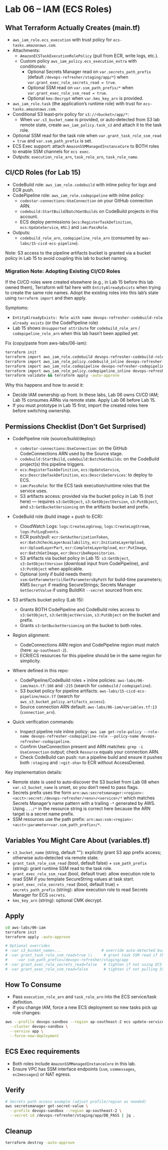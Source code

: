 # Lab 06 – IAM (ECS Roles)

## What Terraform Actually Creates (main.tf)

- `aws_iam_role.ecs_execution` with trust policy for `ecs-tasks.amazonaws.com`.
- Attachments:
  - `AmazonECSTaskExecutionRolePolicy` (pull from ECR, write logs, etc.).
  - Custom policy `aws_iam_policy.ecs_execution_extra` with conditionals:
    - Optional Secrets Manager read on `var.secrets_path_prefix` (default `/devops-refresher/staging/app/*`) when `var.grant_exec_role_secrets_read = true`.
    - Optional SSM read on `var.ssm_path_prefix/*` when `var.grant_exec_role_ssm_read = true`.
    - Optional `kms:Decrypt` when `var.kms_key_arn` is provided.
- `aws_iam_role.task` (the application’s runtime role) with trust for `ecs-tasks.amazonaws.com`.
- Conditional S3 least‑priv policy for `s3://<bucket>/app/*`:
  - When `var.s3_bucket_name` is provided, or auto‑detected from S3 lab remote state, create `aws_iam_policy.task_s3` and attach it to the task role.
- Optional SSM read for the task role when `var.grant_task_role_ssm_read = true` and `var.ssm_path_prefix` is set.
- ECS Exec support: attach `AmazonSSMManagedInstanceCore` to BOTH roles to enable SSM channels for `ecs exec`.
- Outputs: `execution_role_arn`, `task_role_arn`, `task_role_name`.

## CI/CD Roles (for Lab 15)

- CodeBuild role: `aws_iam_role.codebuild` with inline policy for logs and ECR push.
- CodePipeline role: `aws_iam_role.codepipeline` with inline policy:
  - `codestar-connections:UseConnection` on your GitHub connection ARN.
  - `codebuild:StartBuild`/`BatchGetBuilds` on CodeBuild projects in this account.
  - ECS deploy permissions (`ecs:RegisterTaskDefinition`, `ecs:UpdateService`, etc.) and `iam:PassRole`.
- Outputs:
  - `codebuild_role_arn`, `codepipeline_role_arn` (consumed by `aws-labs/15-cicd-ecs-pipeline`).

Note: S3 access to the pipeline artifacts bucket is granted via a bucket policy in Lab 15 to avoid coupling this lab to bucket naming.

### Migration Note: Adopting Existing CI/CD Roles

If the CI/CD roles were created elsewhere (e.g., in Lab 15 before this lab owned them), Terraform will fail here with `EntityAlreadyExists` when trying to create the same role names. Adopt the existing roles into this lab’s state using `terraform import` and then apply.

Symptoms:

- `EntityAlreadyExists: Role with name devops-refresher-codebuild-role already exists` (or the CodePipeline role)
- Lab 15 shows `Unsupported attribute` for `codebuild_role_arn` / `codepipeline_role_arn` when this lab hasn’t been applied yet.

Fix (copy/paste from aws-labs/06-iam):

```bash
terraform init
terraform import aws_iam_role.codebuild devops-refresher-codebuild-role
terraform import aws_iam_role_policy.codebuild_inline devops-refresher-codebuild-role:devops-refresher-codebuild
terraform import aws_iam_role.codepipeline devops-refresher-codepipeline-role
terraform import aws_iam_role_policy.codepipeline_inline devops-refresher-codepipeline-role:devops-refresher-codepipeline
terraform validate && terraform apply -auto-approve
```

Why this happens and how to avoid it:

- Decide IAM ownership up front. In these labs, Lab 06 owns CI/CD IAM; Lab 15 consumes ARNs via remote state. Apply Lab 06 before Lab 15.
- If you must prototype in Lab 15 first, import the created roles here before switching ownership.

## Permissions Checklist (Don’t Get Surprised)

- CodePipeline role (source/build/deploy):
  - `codestar-connections:UseConnection`: on the GitHub CodeConnections ARN used by the Source stage.
  - `codebuild:StartBuild`, `codebuild:BatchGetBuilds`: on the CodeBuild project(s) this pipeline triggers.
  - `ecs:RegisterTaskDefinition`, `ecs:UpdateService`, `ecs:DescribeTaskDefinition`, `ecs:DescribeServices`: to deploy to ECS.
  - `iam:PassRole`: for the ECS task execution/runtime roles that the service uses.
  - S3 artifacts access: provided via the bucket policy in Lab 15 (not here) — requires `s3:GetObject`, `s3:GetObjectVersion`, `s3:PutObject`, and `s3:GetBucketVersioning` on the artifacts bucket and prefix.

- CodeBuild role (build image + push to ECR):
  - CloudWatch Logs: `logs:CreateLogGroup`, `logs:CreateLogStream`, `logs:PutLogEvents`.
  - ECR push/pull: `ecr:GetAuthorizationToken`, `ecr:BatchCheckLayerAvailability`, `ecr:InitiateLayerUpload`, `ecr:UploadLayerPart`, `ecr:CompleteLayerUpload`, `ecr:PutImage`, `ecr:BatchGetImage`, `ecr:DescribeRepositories`.
  - S3 artifacts via bucket policy in Lab 15: `s3:GetObject`, `s3:GetObjectVersion` (download input from CodePipeline), and `s3:PutObject` when applicable.
  - Optional (only if build needs them): `ssm:GetParameter(s)`/`GetParametersByPath` for build-time parameters; KMS `Decrypt` if reading SecureStrings; Secrets Manager `GetSecretValue` if using BuildKit `--secret` sourced from env.

- S3 artifacts bucket policy (Lab 15):
  - Grants BOTH CodePipeline and CodeBuild roles access to `s3:GetObject`, `s3:GetObjectVersion`, `s3:PutObject` on the bucket and prefix.
  - Grants `s3:GetBucketVersioning` on the bucket to both roles.

- Region alignment:
  - CodeConnections ARN region and CodePipeline region must match (here: `ap-southeast-2`).
  - ECR/ECS resources for this pipeline should be in the same region for simplicity.

- Where defined in this repo:
  - CodePipeline/CodeBuild roles + inline policies: `aws-labs/06-iam/main.tf:166` and `:215` (search for `codebuild` / `codepipeline`).
  - S3 bucket policy for pipeline artifacts: `aws-labs/15-cicd-ecs-pipeline/main.tf` (search for `aws_s3_bucket_policy.artifacts_access`).
  - Source connection ARN default: `aws-labs/06-iam/variables.tf:13` (`connection_arn`).

- Quick verification commands:
  - Inspect pipeline role inline policy: `aws iam get-role-policy --role-name devops-refresher-codepipeline-role --policy-name devops-refresher-codepipeline`.
  - Confirm UseConnection present and ARN matches: `grep -i UseConnection` output; check `Resource` equals your connection ARN.
  - Check CodeBuild can push: run a pipeline build and ensure it pushes both `:staging` and `:<git-sha>` to ECR without AccessDenied.

Key implementation details:

- Remote state is used to auto‑discover the S3 bucket from Lab 08 when `var.s3_bucket_name` is unset, so you don’t need to pass flags.
- Secrets prefix uses the form `arn:aws:secretsmanager:<region>:<acct>:secret:/devops-refresher/<env>/<service>/*` which matches Secrets Manager’s name pattern with a trailing `-*` generated by AWS. Using `.../*` in the resource string is correct here because the ARN target is a secret name prefix.
- SSM resources use the path prefix: `arn:aws:ssm:<region>:<acct>:parameter<var.ssm_path_prefix>/*`.

## Variables You Might Care About (variables.tf)

- `s3_bucket_name` (string, default ""): explicitly grant S3 app prefix access; otherwise auto‑detected via remote state.
- `grant_task_role_ssm_read` (bool, default false) + `ssm_path_prefix` (string): grant runtime SSM read to the task role.
- `grant_exec_role_ssm_read` (bool, default true): allow execution role to read SSM if you template SecureString values at task start.
- `grant_exec_role_secrets_read` (bool, default true) + `secrets_path_prefix` (string): allow execution role to read Secrets Manager for ECS `secrets`.
- `kms_key_arn` (string): optional CMK decrypt.

## Apply

```bash
cd aws-labs/06-iam
terraform init
terraform apply -auto-approve

# Optional overrides
# -var s3_bucket_name=...                  # override auto-detected bucket from Lab 08
# -var grant_task_role_ssm_read=true \\     # grant task SSM read if the app fetches SSM at runtime
#    -var ssm_path_prefix=/devops-refresher/staging/app
# -var grant_exec_role_secrets_read=false   # tighten if not using ECS secrets at startup
# -var grant_exec_role_ssm_read=false       # tighten if not pulling SSM via exec role
```

## How To Consume

- Pass `execution_role_arn` and `task_role_arn` into the ECS service/task definition.
- If you change IAM, force a new ECS deployment so new tasks pick up role changes:

```bash
aws --profile devops-sandbox --region ap-southeast-2 ecs update-service \
  --cluster devops-sandbox \
  --service app \
  --force-new-deployment
```

## ECS Exec requirements

- Both roles include `AmazonSSMManagedInstanceCore` in this lab.
- Ensure VPC has SSM interface endpoints (`ssm`, `ssmmessages`, `ec2messages`) or NAT egress.

## Verify

```bash
# Secrets path access example (adjust profile/region as needed)
aws secretsmanager get-secret-value \
  --profile devops-sandbox --region ap-southeast-2 \
  --secret-id /devops-refresher/staging/app/DB_PASS | jq .
```

## Cleanup

```bash
terraform destroy -auto-approve
```
